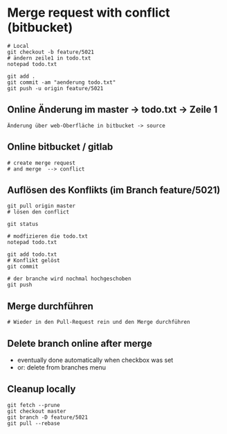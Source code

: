 # Merge request with conflict (bitbucket) 
  
```  
# Local 
git checkout -b feature/5021
# ändern zeile1 in todo.txt 
notepad todo.txt 

git add .
git commit -am "aenderung todo.txt"
git push -u origin feature/5021
```

## Online Änderung im master -> todo.txt -> Zeile 1

```
Änderung über web-Oberfläche in bitbucket -> source 
```
  
## Online bitbucket / gitlab 
 
```
# create merge request 
# and merge  --> conflict 
```

## Auflösen des Konflikts (im Branch feature/5021) 

```
git pull origin master 
# lösen den conflict 

git status 

# modfizieren die todo.txt 
notepad todo.txt 

git add todo.txt 
# Konflikt gelöst 
git commit 

# der branche wird nochmal hochgeschoben 
git push 

```

## Merge durchführen 

```
# Wieder in den Pull-Request rein und den Merge durchführen 

```



## Delete branch online after merge 

  * eventually done automatically when checkbox was set
  * or: delete from branches menu 

## Cleanup locally 

```
git fetch --prune
git checkout master
git branch -D feature/5021
git pull --rebase
```

